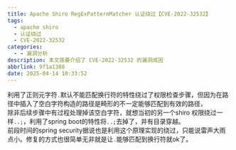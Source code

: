 ```yaml
---
title: Apache Shiro RegExPatternMatcher 认证绕过【CVE-2022-32532】
tags:
  - apache shiro
  - 认证绕过
  - CVE-2022-32532
categories:
  - - 漏洞分析
description: 本文简要介绍了 CVE-2022-32532 的漏洞成因
abbrlink: 9f1a1388
date: 2025-04-14 10:33:52
---
```



利用了正则元字符`.`默认不能匹配换行符的特性绕过了权限检查步骤，但因为在路径中插入了空白字符构造的路径是畸形的不一定能够匹配到有效的路径，  
除非后续步骤中有过程处理掉该空白字符，就想当初的另一个shiro 权限绕过一样`..;`，利用了spring boot的特性将`..;`去掉了，并有目录穿越。  
前段时间的spring security据说也是利用这个原理实现的绕过，只能说雷声大雨点小。修复的方式也很简单无非就是让`.`能够匹配到换行符就ok了。


